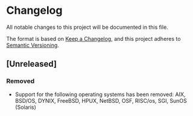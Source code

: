 # Changelog
All notable changes to this project will be documented in this file.

The format is based on [Keep a Changelog](https://keepachangelog.com/en/1.0.0/),
and this project adheres to [Semantic Versioning](https://semver.org/spec/v2.0.0.html).

## [Unreleased]
### Removed
 - Support for the following operating systems has been removed: AIX, BSD/OS, DYNIX, FreeBSD,
   HPUX, NetBSD, OSF, RISC/os, SGI, SunOS (Solaris)
